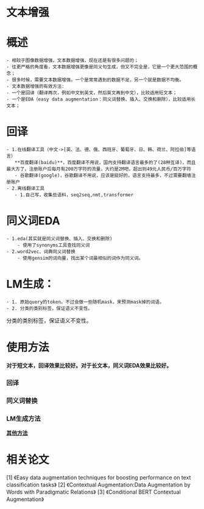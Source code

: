 # 文本增强

# 概述
    - 相较于图像数据增强，文本数据增强，现在还是有很多问题的；
    - 往更严格的角度看，文本数据增强更像是同义句生成，但又不完全是，它是一个更大范围的概念；
    - 很多时候，需要文本数据增强，一个是常常遇到的数据不足，另一个就是数据不均衡。
    - 文本数据增强的有效方法:
    - 一个是回译（翻译两次，例如中文到英文，然后英文再到中文），比较适用短文本；
    - 一个是EDA（easy data augmentation：同义词替换、插入、交换和删除），比较适用长文本；

# 回译
    - 1.在线翻译工具（中文->[英、法、德、俄、西班牙、葡萄牙、日、韩、荷兰、阿拉伯]等语言）
       **百度翻译(baidu)**，百度翻译不用说，国内支持翻译语言最多的了(28种互译)，而且最大方了，注册账户后每月有200万字符的流量，大约是2M吧，超出则49元人民币/百万字符
       - 谷歌翻译(google)，谷歌翻译不用说，应该是挺好的，语言支持最多，不过需要翻墙注册账户
    - 2.离线翻译工具
       - 1.自己写，收集些语料，seq2seq,nmt,transformer

# 同义词EDA
    - 1.eda(其实就是同义词替换、插入、交换和删除)
        - 使用了synonyms工具查找同义词
    - 2.word2vec、词典同义词替换
        - 使用gensim的词向量，找出某个词最相似的词作为同义词。

# LM生成：
    - 1. 原始query的token，不过会做一些随机mask，来预测mask掉的词语。
    - 2. 分类的类别标签，保证语义不变性。

分类的类别标签，保证语义不变性。
   
# 使用方法
**对于短文本，回译效果比较好。对于长文本，同义词EDA效果比较好。**  
 
### 回译  

### 同义词替换  

### LM生成方法

**[其他方法](https://github.com/425776024/nlpcda)**
 
# 相关论文  
[1] 《Easy data augmentation techniques for boosting performance on text classification tasks》
[2] 《Contextual Augmentation:Data Augmentation by Words with Paradigmatic Relations》
[3] 《Conditional BERT Contextual Augmentation》